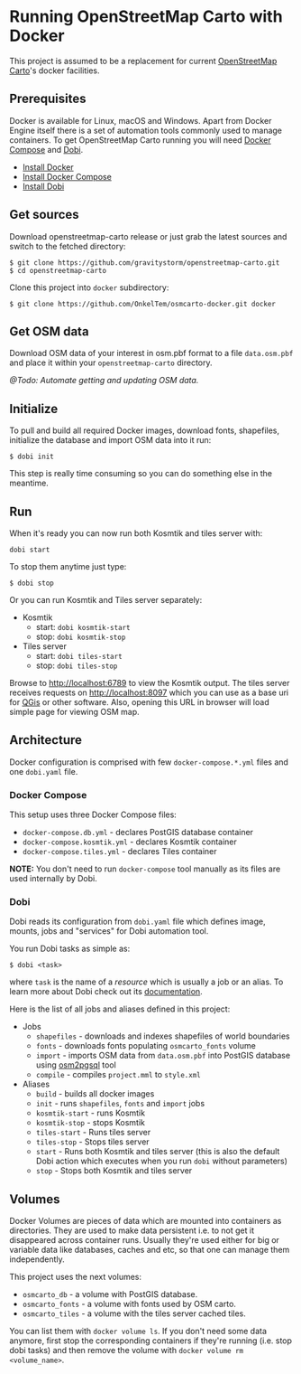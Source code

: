 # Running OpenStreetMap Carto with Docker

This project is assumed to be a replacement for current [OpenStreetMap Carto](https://github.com/gravitystorm/openstreetmap-carto)'s docker facilities. 

## Prerequisites

Docker is available for Linux, macOS and Windows. Apart from Docker Engine itself there is a set of automation tools
commonly used to manage containers. To get OpenStreetMap Carto running you will need [Docker Compose](https://docs.docker.com/compose/) 
and [Dobi](https://dnephin.github.io/dobi/).

* [Install Docker](https://docs.docker.com/engine/installation/)
* [Install Docker Compose](https://docs.docker.com/compose/install/)
* [Install Dobi](https://dnephin.github.io/dobi/install.html)

## Get sources
 
Download openstreetmap-carto release or just grab the latest sources and switch to the fetched directory:

```
$ git clone https://github.com/gravitystorm/openstreetmap-carto.git
$ cd openstreetmap-carto
```

Clone this project into `docker` subdirectory:

```
$ git clone https://github.com/OnkelTem/osmcarto-docker.git docker
```

## Get OSM data

Download OSM data of your interest in osm.pbf format to a file `data.osm.pbf` and place it within your `openstreetmap-carto` directory.

*@Todo: Automate getting and updating OSM data.*

## Initialize

To pull and build all required Docker images, download fonts, shapefiles, initialize the database and import OSM data into it run: 
```
$ dobi init
```
This step is really time consuming so you can do something else in the meantime. 

## Run

When it's ready you can now run both Kosmtik and tiles server with:
```
dobi start
```
To stop them anytime just type:
```
$ dobi stop
```

Or you can run Kosmtik and Tiles server separately:

* Kosmtik
  * start: `dobi kosmtik-start`
  * stop: `dobi kosmtik-stop`
* Tiles server
  * start: `dobi tiles-start`
  * stop: `dobi tiles-stop`

Browse to [http://localhost:6789](http://localhost:6789) to view the Kosmtik output. The tiles server receives requests 
on [http://localhost:8097](http://localhost:8097) which you can use as a base uri for [QGis](https://www.qgis.org) 
or other software. Also, opening this URL in browser will load simple page for viewing OSM map.

## Architecture

Docker configuration is comprised with few `docker-compose.*.yml` files and one `dobi.yaml` file.

### Docker Compose

This setup uses three Docker Compose files:

* `docker-compose.db.yml` - declares PostGIS database container
* `docker-compose.kosmtik.yml` - declares Kosmtik container
* `docker-compose.tiles.yml` - declares Tiles container

**NOTE:** You don't need to run `docker-compose` tool manually as its files are used internally by Dobi.

### Dobi

Dobi reads its configuration from `dobi.yaml` file which defines image, mounts, jobs and "services" for Dobi automation tool.

You run Dobi tasks as simple as:
```
$ dobi <task>
```
where `task` is the name of a *resource* which is usually a job or an alias. To learn more about Dobi check out its [documentation](https://dnephin.github.io/dobi/).

Here is the list of all jobs and aliases defined in this project: 

* Jobs
  * `shapefiles` - downloads and indexes shapefiles of world boundaries
  * `fonts` - downloads fonts populating `osmcarto_fonts` volume
  * `import` - imports OSM data from `data.osm.pbf` into PostGIS database using [osm2pgsql](https://github.com/openstreetmap/osm2pgsql) tool
  * `compile` - compiles `project.mml` to `style.xml`
* Aliases
  * `build` - builds all docker images
  * `init` - runs `shapefiles`, `fonts` and `import` jobs
  * `kosmtik-start` - runs Kosmtik
  * `kosmtik-stop` - stops Kosmtik
  * `tiles-start` - Runs tiles server
  * `tiles-stop` - Stops tiles server
  * `start` - Runs both Kosmtik and tiles server (this is also the default Dobi action which executes when you run `dobi` without parameters) 
  * `stop` - Stops both Kosmtik and tiles server

## Volumes

Docker Volumes are pieces of data which are mounted into containers as directories. They are used to make data persistent i.e. to not get it disappeared
across container runs. Usually they're used either for big or variable data like databases, caches and etc, so that one can manage them
independently.

This project uses the next volumes:

* `osmcarto_db` - a volume with PostGIS database.
* `osmcarto_fonts` - a volume with fonts used by OSM carto.
* `osmcarto_tiles` - a volume with the tiles server cached tiles.

You can list them with `docker volume ls`. If you don't need some data anymore, first stop the corresponding containers if they're running (i.e. stop dobi tasks) 
and then remove the volume with `docker volume rm <volume_name>`.  

